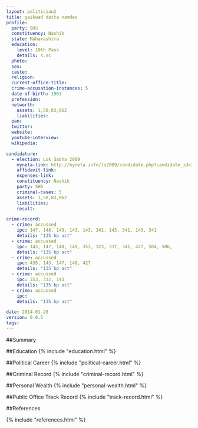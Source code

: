 ```yaml
---
layout: politician2
title: gaikwad datta namdeo
profile: 
  party: SHS
  constituency: Nashik
  state: Maharashtra
  education: 
    level: 10th Pass
    details: s.sc
  photo: 
  sex: 
  caste: 
  religion: 
  current-office-title: 
  crime-accusation-instances: 5
  date-of-birth: 1963
  profession: 
  networth: 
    assets: 1,58,83,062
    liabilities: 
  pan: 
  twitter: 
  website: 
  youtube-interview: 
  wikipedia: 

candidature: 
  - election: Lok Sabha 2009
    myneta-link: http://myneta.info/ls2009/candidate.php?candidate_id=3538
    affidavit-link: 
    expenses-link: 
    constituency: Nashik 
    party: SHS
    criminal-cases: 5
    assets: 1,58,83,062
    liabilities: 
    result:  

crime-record: 
  - crime: accussed
    ipc: 147, 148, 149, 143, 143, 341, 143, 341, 143, 341
    details: "135 bp act" 
  - crime: accussed
    ipc: 143, 147, 148, 149, 353, 323, 337, 341, 427, 504, 506,
    details: "135 bp act" 
  - crime: accussed
    ipc: 435, 143, 147, 148, 427
    details: "135 bp act" 
  - crime: accussed
    ipc: 353, 332, 143
    details: "135 bp act" 
  - crime: accussed
    ipc: 
    details: "135 bp act" 

date: 2014-01-28
version: 0.0.5
tags: 
---
```

##Summary


##Education
{% include "education.html" %}


##Political Career
{% include "political-career.html" %}


##Criminal Record
{% include "criminal-record.html" %}


##Personal Wealth
{% include "personal-wealth.html" %}


##Public Office Track Record
{% include "track-record.html" %}


##References


{% include "references.html" %}